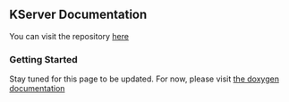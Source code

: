 ## KServer Documentation

You can visit the repository [here](https://github.com/StronglogicSolutions/kserver)

### Getting Started

Stay tuned for this page to be updated. For now, please visit [the doxygen documentation](https://kserver.stronglogicsolutions.com/)
